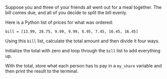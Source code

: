 Suppose you and three of your friends all went out for a meal together. The bill comes due, and all of you decide to split the bill evenly.

Here is a Python list of prices for what was ordered:
```
bill = [13.99, 28.75, 9.99, 9.99, 6.95, 7.45, 16.45, 16.45]
```
Using this ``bill`` list, calculate the total amount and then divide it four ways.

Initialize the total with zero and loop through the ``bill`` list to add everything up.

With the total, store what each person has to pay in a ``my_share`` variable and then print the result to the terminal.

